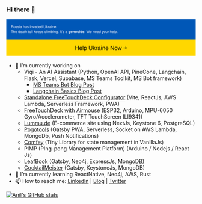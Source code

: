 ### Hi there 👋

[![SWUbanner](https://raw.githubusercontent.com/vshymanskyy/StandWithUkraine/main/banner2-direct.svg)](https://github.com/vshymanskyy/StandWithUkraine/blob/main/docs/README.md)

- 🔭 I’m currently working on
  - Viqi - An AI Assistant (Python, OpenAI API, PineCone, Langchain, Flask, Vercel, Supabase, MS Teams Toolkit, MS Bot framework)
    - [MS Teams Bot Blog Post](https://anilmaharjan.com.np/blog/livestream-building-an-ai-powered-app-for-microsoft-teams/)
    - [Langchain Basics Blog Post](https://anilmaharjan.com.np/blog/langchain-tool-that-helps-you-build-ai-apps-with-ease/)
  - [Standalone FreeTouchDeck Configurator](https://github.com/dejavu1987/ftd-config-sa) (Vite, ReactJs, AWS Lambda, Serverless Framework, PWA)
  - [FreeTouchDeck with Airmouse](https://anilmaharjan.com.np/blog/freetouchdeck-with-air-mouse-feature/) (ESP32, Arduino, MPU-6050 Gyro/Accelerometer, TFT TouchScreen ILI9341)
  - [Lummu.de](https://www.lummu.de/) (E-commerce site using NextJs, Keystone 6, PostgreSQL)
  - [Pogotools](https://pogotools.netlify.app/) (Gatsby PWA, Serverless, Socket on AWS Lambda, MongoDb, Push Notifications)
  - [Comfey](https://github.com/dejavu1987/comfey) (Tiny Library for state management in VanillaJs)
  - PIMP (PIng-pong Management Platform) (Arduino / Nodejs / React Js)
  - [LeafBook](https://plants.review.com.np/) (Gatsby, Neo4j, ExpressJs, MongoDB)
  - [CocktailMeister](https://cocktail.review.com.np/) (Gatsby, KeystoneJs, MongoDB)
- 🌱 I’m currently learning ReactNative, Neo4j, AWS, Rust
- 📫 How to reach me: [LinkedIn](https://www.linkedin.com/in/anilmaharjandeveloper/) | [Blog](https://anilmaharjan.com.np/) | [Twitter](https://twitter.com/dejavu1987)

[![Anil's GitHub stats](https://github-readme-stats.vercel.app/api?username=dejavu1987)](https://github.com/anuraghazra/github-readme-stats)
